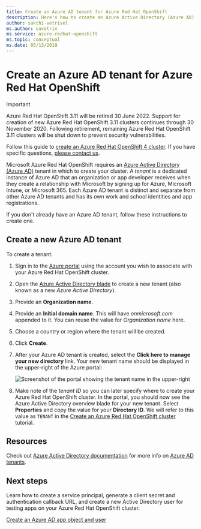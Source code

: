```yaml
---
title: Create an Azure AD tenant for Azure Red Hat OpenShift
description: Here's how to create an Azure Active Directory (Azure AD) tenant to host your Microsoft Azure Red Hat OpenShift cluster.
author: sakthi-vetrivel
ms.author: suvetriv
ms.service: azure-redhat-openshift
ms.topic: conceptual
ms.date: 05/13/2019
---
```


# Create an Azure AD tenant for Azure Red Hat OpenShift

> [!IMPORTANT]
> Azure Red Hat OpenShift 3.11 will be retired 30 June 2022. Support for creation of new Azure Red Hat OpenShift 3.11 clusters continues through 30 November 2020. Following retirement, remaining Azure Red Hat OpenShift 3.11 clusters will be shut down to prevent security vulnerabilities.
> 
> Follow this guide to [create an Azure Red Hat OpenShift 4 cluster](tutorial-create-cluster.md).
> If you have specific questions, [please contact us](mailto:arofeedback@microsoft.com).

Microsoft Azure Red Hat OpenShift requires an [Azure Active Directory (Azure AD)](../active-directory/develop/quickstart-create-new-tenant.md) tenant in which to create your cluster. A *tenant* is a dedicated instance of Azure AD that an organization or app developer receives when they create a relationship with Microsoft by signing up for Azure, Microsoft Intune, or Microsoft 365. Each Azure AD tenant is distinct and separate from other Azure AD tenants and has its own work and school identities and app registrations.

If you don't already have an Azure AD tenant, follow these instructions to create one.

## Create a new Azure AD tenant

To create a tenant:

1. Sign in to the [Azure portal](https://portal.azure.com/) using the account you wish to associate with your Azure Red Hat OpenShift cluster.
2. Open the [Azure Active Directory blade](https://portal.azure.com/#create/Microsoft.AzureActiveDirectory) to create a new tenant (also known as a new *Azure Active Directory*).
3. Provide an **Organization name**.
4. Provide an **Initial domain name**. This will have *onmicrosoft.com* appended to it. You can reuse the value for *Organization name* here.
5. Choose a country or region where the tenant will be created.
6. Click **Create**.
7. After your Azure AD tenant is created, select the **Click here to manage your new directory** link. Your new tenant name should be displayed in the upper-right of the Azure portal:  

    ![Screenshot of the portal showing the tenant name in the upper-right][tenantcallout]  

8. Make note of the *tenant ID* so you can later specify where to create your Azure Red Hat OpenShift cluster. In the portal, you should now see the Azure Active Directory overview blade for your new tenant. Select **Properties** and copy the value for your **Directory ID**. We will refer to this value as `TENANT` in the [Create an Azure Red Hat OpenShift cluster](tutorial-create-cluster.md) tutorial.

[tenantcallout]: ./media/howto-create-tenant/tenant-callout.png

## Resources

Check out [Azure Active Directory documentation](../active-directory/index.yml) for more info on [Azure AD tenants](../active-directory/develop/quickstart-create-new-tenant.md).

## Next steps

Learn how to create a service principal, generate a client secret and authentication callback URL, and create a new Active Directory user for testing apps on your Azure Red Hat OpenShift cluster.

[Create an Azure AD app object and user](howto-aad-app-configuration.md)